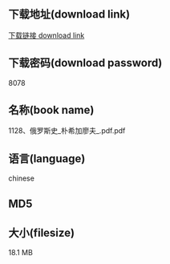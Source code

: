 ## 下载地址(download link)
[下载链接 download link](https://voluble-croquembouche-d321dc.netlify.app/?s=1128%E3%80%81%E4%BF%84%E7%BD%97%E6%96%AF%E5%8F%B2_%E6%9C%B4%E5%B8%8C%E5%8A%A0%E5%BB%96%E5%A4%AB_.pdf)

## 下载密码(download password)
8078

## 名称(book name)
1128、俄罗斯史_朴希加廖夫_.pdf.pdf

## 语言(language)
chinese

## MD5


## 大小(filesize)
18.1 MB
